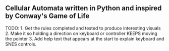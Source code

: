 ## Cellular Automata written in Python and inspired by Conway's Game of Life

TODO:
    1. Get the rules completed and tested to produce interesting visuals
    2. Make it so holding a direction on keyboard or controller KEEPS moving the pointer
    3. Add help text that appears at the start to explain keyboard and SNES controls.